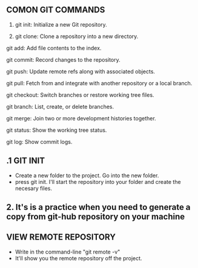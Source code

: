 ## COMON GIT COMMANDS ##

1. git init: Initialize a new Git repository.

2. git clone: Clone a repository into a new directory.

git add: Add file contents to the index.

git commit: Record changes to the repository.

git push: Update remote refs along with associated objects.

git pull: Fetch from and integrate with another repository or a local branch.

git checkout: Switch branches or restore working tree files.

git branch: List, create, or delete branches.

git merge: Join two or more development histories together.

git status: Show the working tree status.

git log: Show commit logs.




## .1 GIT INIT ##
* Create a new folder to the project. Go into the new folder.
* press git init.  I'll start the repository into your folder and create the necesary files.

## 2. It's is a practice when you need to generate a copy from git-hub repository on your machine ##

## VIEW REMOTE REPOSITORY
*  Write in the command-line "git remote -v"
*  It'll show you the remote repository off the project.
 
